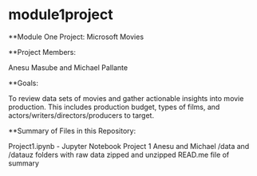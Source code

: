 # module1project

**Module One Project: Microsoft Movies

**Project Members:

Anesu Masube and Michael Pallante

**Goals:

To review data sets of movies and gather actionable insights into movie production. This includes production budget, types of films, and actors/writers/directors/producers to target.

**Summary of Files in this Repository:

Project1.ipynb - Jupyter Notebook
Project 1 Anesu and Michael
/data and /datauz folders with raw data zipped and unzipped
READ.me file of summary
